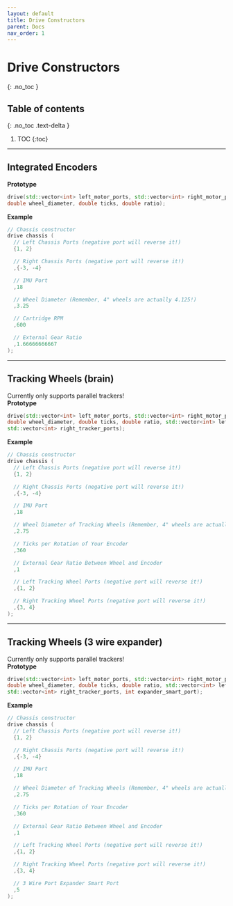 ```yaml
---
layout: default
title: Drive Constructors
parent: Docs
nav_order: 1
---
```



# **Drive Constructors**
{: .no_toc }

## Table of contents
{: .no_toc .text-delta }

1. TOC
{:toc}


---


## Integrated Encoders
**Prototype**
```cpp
drive(std::vector<int> left_motor_ports, std::vector<int> right_motor_ports, int imu_port, 
double wheel_diameter, double ticks, double ratio);
```
**Example**  
```cpp
// Chassis constructor
drive chassis (
  // Left Chassis Ports (negative port will reverse it!)
  {1, 2}

  // Right Chassis Ports (negative port will reverse it!)
  ,{-3, -4}

  // IMU Port
  ,18

  // Wheel Diameter (Remember, 4" wheels are actually 4.125!)
  ,3.25

  // Cartridge RPM
  ,600

  // External Gear Ratio 
  ,1.66666666667
);
```


---


## Tracking Wheels (brain)
Currently only supports parallel trackers!  
**Prototype**
```cpp
drive(std::vector<int> left_motor_ports, std::vector<int> right_motor_ports, int imu_port, 
double wheel_diameter, double ticks, double ratio, std::vector<int> left_tracker_ports,
std::vector<int> right_tracker_ports);
```
**Example**
```cpp
// Chassis constructor
drive chassis (
  // Left Chassis Ports (negative port will reverse it!)
  {1, 2}

  // Right Chassis Ports (negative port will reverse it!)
  ,{-3, -4}

  // IMU Port
  ,18

  // Wheel Diameter of Tracking Wheels (Remember, 4" wheels are actually 4.125!)
  ,2.75

  // Ticks per Rotation of Your Encoder
  ,360

  // External Gear Ratio Between Wheel and Encoder
  ,1

  // Left Tracking Wheel Ports (negative port will reverse it!)
  ,{1, 2}

  // Right Tracking Wheel Ports (negative port will reverse it!)
  ,{3, 4}
);
```


---


## Tracking Wheels (3 wire expander)
Currently only supports parallel trackers!  
**Prototype**
```cpp
drive(std::vector<int> left_motor_ports, std::vector<int> right_motor_ports, int imu_port, 
double wheel_diameter, double ticks, double ratio, std::vector<int> left_tracker_ports, 
std::vector<int> right_tracker_ports, int expander_smart_port);
```
**Example**
```cpp
// Chassis constructor
drive chassis (
  // Left Chassis Ports (negative port will reverse it!)
  {1, 2}

  // Right Chassis Ports (negative port will reverse it!)
  ,{-3, -4}

  // IMU Port
  ,18

  // Wheel Diameter of Tracking Wheels (Remember, 4" wheels are actually 4.125!)
  ,2.75

  // Ticks per Rotation of Your Encoder
  ,360

  // External Gear Ratio Between Wheel and Encoder
  ,1

  // Left Tracking Wheel Ports (negative port will reverse it!)
  ,{1, 2}

  // Right Tracking Wheel Ports (negative port will reverse it!)
  ,{3, 4}

  // 3 Wire Port Expander Smart Port
  ,5
);
```